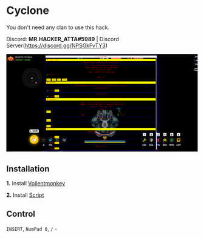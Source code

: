 # Cyclone

You don't need any clan to use this hack.

Discord: **MR.HACKER_ATTA#5989** | Discord Server(https://discord.gg/NPSGkFvTY3)

![Cyclone](https://github.com/T0HBA/shizoval/raw/main/Cyclone.png)

## Installation

**1.** Install [Voilentmonkey](https://violentmonkey.github.io/)

**2.** Install [Script](https://raw.githubusercontent.com/T0HBA/shizoval/main/Cyclone.user.js)

## Control

`INSERT`, `NumPad 0`, `/` -
